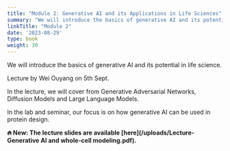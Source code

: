 ```yaml
---
title: "Module 2: Generative AI and its Applications in Life Sciences"
summary: "We will introduce the basics of generative AI and its potential in life science. We will also cover recent trend of using generative large-language models and practical skills on how to use ChatGPT for reading, writing, planning and code generation. Lecture by Wei Ouyang on 5th Sept."
linkTitle: "Module 2"
date: '2023-08-29'
type: book
weight: 30
---
```


We will introduce the basics of generative AI and its potential in life science.

Lecture by Wei Ouyang on 5th Sept.

In the lecture, we will cover from Generative Adversarial Networks, Diffusion Models and Large Language Models.

In the lab and seminar, our focus is on how generative AI can be used in protein design.

**🔥 New: The lecture slides are available [here](/uploads/Lecture-Generative AI and whole-cell modeling.pdf).**
